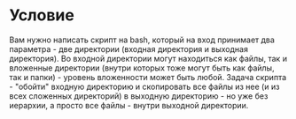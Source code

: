 # Условие
Вам нужно написать скрипт на bash, который на вход принимает два параметра - две директории (входная директория и выходная директория). Во входной директории могут находиться как файлы, так и вложенные директории (внутри которых тоже могут быть как файлы, так и папки) - уровень вложенности может быть любой. Задача скрипта - "обойти" входную директорию и скопировать все файлы из нее (и из всех сложенных директорий) в выходную директорию - но уже без иерархии, а просто все файлы - внутри выходной директории.

